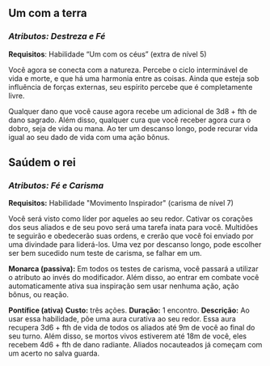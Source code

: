 ## Um com a terra

### _Atributos: Destreza e Fé_

**Requisitos**: Habilidade “Um com os céus” (extra de nível 5)

Você agora se conecta com a natureza. Percebe o ciclo interminável de vida e morte, e que há uma harmonia entre as coisas. Ainda que esteja sob influência de forças externas, seu espírito percebe que é completamente livre.

Qualquer dano que você cause agora recebe um adicional de 3d8 + fth de dano sagrado. Além disso, qualquer cura que você receber agora cura o dobro, seja de vida ou mana. Ao ter um descanso longo, pode recurar vida igual ao seu dado de vida com uma ação bônus.

## Saúdem o rei

### _Atributos: Fé e Carisma_

**Requisitos:** Habilidade "Movimento Inspirador" (carisma de nível 7)

Você será visto como líder por aqueles ao seu redor. Cativar os corações dos seus aliados e de seu povo será uma tarefa inata para você. Multidões te seguirão e obedecerão suas ordens, e crerão que você foi enviado por uma divindade para liderá-los. Uma vez por descanso longo, pode escolher ser bem sucedido num teste de carisma, se falhar em um.

**Monarca (passiva):** Em todos os testes de carisma, você passará a utilizar o atributo ao invés do modificador. Além disso, ao entrar em combate você automaticamente ativa sua inspiração sem usar nenhuma ação, ação bônus, ou reação.

**Pontífice (ativa)**
**Custo:** três ações. **Duração:** 1 encontro.
**Descrição:** Ao usar essa habilidade, põe uma aura curativa ao seu redor. Essa aura recupera 3d6 + fth de vida de todos os aliados até 9m de você ao final do seu turno. Além disso, se mortos vivos estiverem até 18m de você, eles recebem 4d6 + fth de dano radiante. Aliados nocauteados já começam com um acerto no salva guarda.